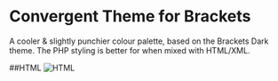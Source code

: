 # Convergent Theme for Brackets
A cooler &amp; slightly punchier colour palette, based on the Brackets Dark theme. The PHP styling is better for when mixed with HTML/XML.

##HTML
![HTML](https://github.com/binaryfunt/convergent-brackets-theme/screenshots/html.png)
